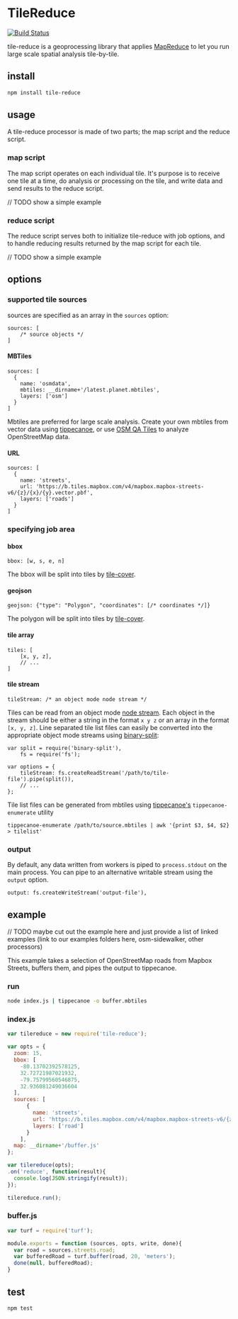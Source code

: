 # TileReduce

[![Build Status](https://travis-ci.org/mapbox/tile-reduce.svg)](https://travis-ci.org/mapbox/tile-reduce)

tile-reduce is a geoprocessing library that applies [MapReduce](http://en.wikipedia.org/wiki/MapReduce) to let you run large scale spatial analysis tile-by-tile.

## install

```sh
npm install tile-reduce
```

## usage

A tile-reduce processor is made of two parts; the map script and the reduce script. 

### map script

The map script operates on each individual tile. It's purpose is to receive one tile at a time, do analysis or processing on the tile, and write data and send results to the reduce script.

// TODO show a simple example

### reduce script

The reduce script serves both to initialize tile-reduce with job options, and to handle reducing results returned by the map script for each tile.

// TODO show a simple example

## options

### supported tile sources

sources are specified as an array in the `sources` option: 

```
sources: [
	/* source objects */
]
```

#### MBTiles

```
sources: [
  {
    name: 'osmdata',
    mbtiles: __dirname+'/latest.planet.mbtiles',
    layers: ['osm']
  }
]
```

Mbtiles are preferred for large scale analysis. Create your own mbtiles from vector data using [tippecanoe](https://github.com/mapbox/tippecanoe), or use [OSM QA Tiles](http://osmlab.github.io/osm-qa-tiles/) to analyze OpenStreetMap data.

#### URL

```
sources: [
  {
    name: 'streets',
    url: 'https://b.tiles.mapbox.com/v4/mapbox.mapbox-streets-v6/{z}/{x}/{y}.vector.pbf',
    layers: ['roads']
  }
]
```

### specifying job area

#### bbox

```
bbox: [w, s, e, n]
```

The bbox will be split into tiles by [tile-cover](https://github.com/mapbox/tile-cover).

#### geojson

```
geojson: {"type": "Polygon", "coordinates": [/* coordinates */]}
```

The polygon will be split into tiles by [tile-cover](https://github.com/mapbox/tile-cover).

#### tile array

```
tiles: [
	[x, y, z],
	// ...
]
```

#### tile stream

```
tileStream: /* an object mode node stream */
```

Tiles can be read from an object mode [node stream](https://nodejs.org/api/stream.html). Each object in the stream should be either a string in the format `x y z` or an array in the format `[x, y, z]`. Line separated tile list files can easily be converted into the appropriate object mode streams using [binary-split](https://github.com/maxogden/binary-split):

```
var split = require('binary-split'),
	fs = require('fs');

var options = {
	tileStream: fs.createReadStream('/path/to/tile-file').pipe(split()),
	// ...
};
```

Tile list files can be generated from mbtiles using [tippecanoe's](https://github.com/mapbox/tippecanoe) `tippecanoe-enumerate` utility

```
tippecanoe-enumerate /path/to/source.mbtiles | awk '{print $3, $4, $2} > tilelist'
```

### output

By default, any data written from workers is piped to `process.stdout` on the main process. You can pipe to an alternative writable stream using the `output` option.

```
output: fs.createWriteStream('output-file'),
```

## example

// TODO maybe cut out the example here and just provide a list of linked examples (link to our examples folders here, osm-sidewalker, other processors)

This example takes a selection of OpenStreetMap roads from Mapbox Streets, buffers them, and pipes the output to tippecanoe.

### run

```sh
node index.js | tippecanoe -o buffer.mbtiles
```

### index.js

```js
var tilereduce = new require('tile-reduce');

var opts = {
  zoom: 15,
  bbox: [
    -80.13702392578125,
    32.72721987021932,
    -79.75799560546875,
    32.936081249036604
  ],
  sources: [
      {
        name: 'streets',
        url: 'https://b.tiles.mapbox.com/v4/mapbox.mapbox-streets-v6/{z}/{x}/{y}.vector.pbf',
        layers: ['road']
      }
    ],
  map: __dirname+'/buffer.js'
};

var tilereduce(opts);
.on('reduce', function(result){
  console.log(JSON.stringify(result));
});

tilereduce.run();
```

### buffer.js

```js
var turf = require('turf');

module.exports = function (sources, opts, write, done){
  var road = sources.streets.road;
  var bufferedRoad = turf.buffer(road, 20, 'meters');
  done(null, bufferedRoad);
}
```

## test

```sh
npm test
```
